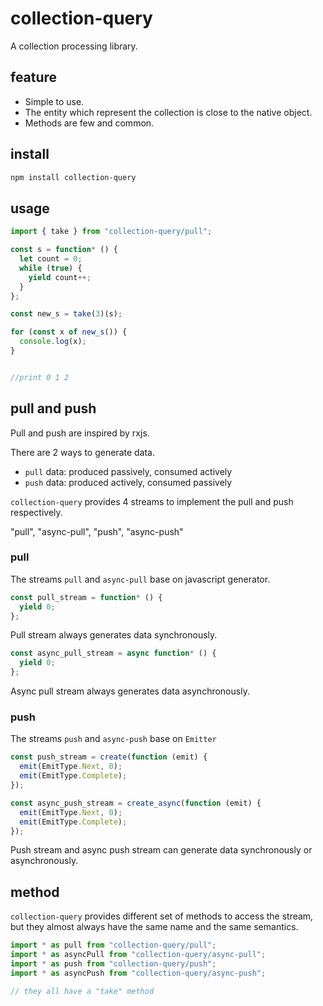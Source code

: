 # collection-query

A collection processing library.

## feature

- Simple to use.
- The entity which represent the collection is close to the native object.
- Methods are few and common.

## install

``` bash
npm install collection-query
```

## usage

``` typescript
import { take } from "collection-query/pull";

const s = function* () {
  let count = 0;
  while (true) {
    yield count++;
  }
};

const new_s = take(3)(s);

for (const x of new_s()) {
  console.log(x);
}


//print 0 1 2
```

## pull and push

Pull and push are inspired by rxjs.

There are 2 ways to generate data.
- `pull` data: produced passively, consumed actively
- `push` data: produced actively, consumed passively

`collection-query` provides 4 streams to implement the pull and push respectively.

"pull", "async-pull", "push", "async-push"

### pull

The streams `pull` and `async-pull` base on javascript generator.

``` typescript
const pull_stream = function* () {
  yield 0;
};
```

Pull stream always generates data synchronously.

``` typescript
const async_pull_stream = async function* () {
  yield 0;
};
```

Async pull stream always generates data asynchronously.

### push

The streams `push` and `async-push` base on `Emitter`

``` typescript
const push_stream = create(function (emit) {
  emit(EmitType.Next, 0);
  emit(EmitType.Complete);
});
```

``` typescript
const async_push_stream = create_async(function (emit) {
  emit(EmitType.Next, 0);
  emit(EmitType.Complete);
});
```

Push stream and async push stream can generate data synchronously or asynchronously.

## method

`collection-query` provides different set of methods to access the stream, but they almost always have the same name and the same semantics.

``` typescript
import * as pull from "collection-query/pull";
import * as asyncPull from "collection-query/async-pull";
import * as push from "collection-query/push";
import * as asyncPush from "collection-query/async-push";

// they all have a "take" method
```
